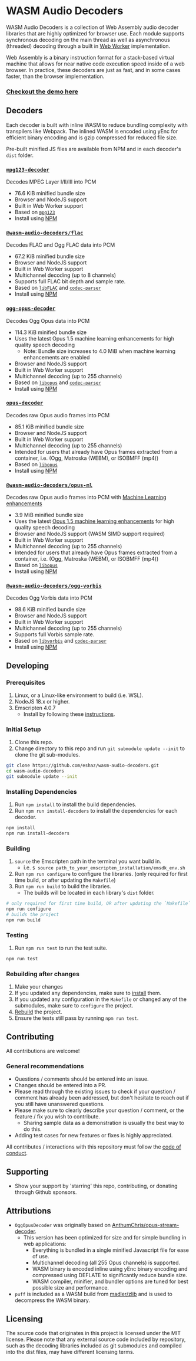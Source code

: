 # WASM Audio Decoders

WASM Audio Decoders is a collection of Web Assembly audio decoder libraries that are highly optimized for browser use. Each module supports synchronous decoding on the main thread as well as asynchronous (threaded) decoding through a built in [Web Worker](https://developer.mozilla.org/en-US/docs/Web/API/Web_Workers_API) implementation.

Web Assembly is a binary instruction format for a stack-based virtual machine that allows for near native code execution speed inside of a web browser. In practice, these decoders are just as fast, and in some cases faster, than the browser implementation.

### [Checkout the demo here](https://eshaz.github.io/wasm-audio-decoders/)

## Decoders

Each decoder is built with inline WASM to reduce bundling complexity with transpilers like Webpack. The inlined WASM is encoded using yEnc for efficient binary encoding and is gzip compressed for reduced file size.

Pre-built minified JS files are available from NPM and in each decoder's `dist` folder.

### [`mpg123-decoder`](src/mpg123-decoder)
Decodes MPEG Layer I/II/III into PCM
  * 76.6 KiB minified bundle size
  * Browser and NodeJS support
  * Built in Web Worker support
  * Based on [`mpg123`](https://www.mpg123.de/)
  * Install using [NPM](https://www.npmjs.com/package/mpg123-decoder)

### [`@wasm-audio-decoders/flac`](src/flac)
Decodes FLAC and Ogg FLAC data into PCM
  * 67.2 KiB minified bundle size
  * Browser and NodeJS support
  * Built in Web Worker support
  * Multichannel decoding (up to 8 channels)
  * Supports full FLAC bit depth and sample rate.
  * Based on [`libFLAC`](https://github.com/xiph/flac) and [`codec-parser`](https://github.com/eshaz/codec-parser)
  * Install using [NPM](https://www.npmjs.com/package/@wasm-audio-decoders/flac)

### [`ogg-opus-decoder`](src/ogg-opus-decoder)
Decodes Ogg Opus data into PCM
  * 114.3 KiB minified bundle size
  * Uses the latest Opus 1.5 machine learning enhancements for high quality speech decoding
    * Note: Bundle size increases to 4.0 MiB when machine learning enhancements are enabled
  * Browser and NodeJS support
  * Built in Web Worker support
  * Multichannel decoding (up to 255 channels)
  * Based on [`libopus`](https://github.com/xiph/opus) and [`codec-parser`](https://github.com/eshaz/codec-parser)
  * Install using [NPM](https://www.npmjs.com/package/ogg-opus-decoder)

### [`opus-decoder`](src/opus-decoder)
Decodes raw Opus audio frames into PCM
  * 85.1 KiB minified bundle size
  * Browser and NodeJS support
  * Built in Web Worker support
  * Multichannel decoding (up to 255 channels)
  * Intended for users that already have Opus frames extracted from a container, i.e. (Ogg, Matroska (WEBM), or ISOBMFF (mp4))
  * Based on [`libopus`](https://github.com/xiph/opus)
  * Install using [NPM](https://www.npmjs.com/package/opus-decoder)

### [`@wasm-audio-decoders/opus-ml`](src/opus-ml)
Decodes raw Opus audio frames into PCM with [Machine Learning enhancements](https://opus-codec.org/demo/opus-1.5/)
  * 3.9 MiB minified bundle size
  * Uses the latest [Opus 1.5 machine learning enhancements](https://opus-codec.org/demo/opus-1.5/) for high quality speech decoding
  * Browser and NodeJS support (WASM SIMD support required)
  * Built in Web Worker support
  * Multichannel decoding (up to 255 channels)
  * Intended for users that already have Opus frames extracted from a container, i.e. (Ogg, Matroska (WEBM), or ISOBMFF (mp4))
  * Based on [`libopus`](https://github.com/xiph/opus)
  * Install using [NPM](https://www.npmjs.com/package/opus-decoder)

### [`@wasm-audio-decoders/ogg-vorbis`](src/ogg-vorbis)
Decodes Ogg Vorbis data into PCM
  * 98.6 KiB minified bundle size
  * Browser and NodeJS support
  * Built in Web Worker support
  * Multichannel decoding (up to 255 channels)
  * Supports full Vorbis sample rate.
  * Based on [`libvorbis`](https://github.com/xiph/vorbis) and [`codec-parser`](https://github.com/eshaz/codec-parser)
  * Install using [NPM](https://www.npmjs.com/@wasm-audio-decoders/ogg-vorbis)

## Developing

### Prerequisites
1. Linux, or a Linux-like environment to build (i.e. WSL).
1. NodeJS 18.x or higher.
1. Emscripten 4.0.7
   * Install by following these [instructions](https://kripken.github.io/emscripten-site/docs/getting_started/downloads.html#installation-instructions).

### Initial Setup
1. Clone this repo.
1. Change directory to this repo and run `git submodule update --init` to clone the git sub-modules.

```sh
git clone https://github.com/eshaz/wasm-audio-decoders.git
cd wasm-audio-decoders
git submodule update --init
```

### Installing Dependencies
1. Run `npm install` to install the build dependencies.
1. Run `npm run install-decoders` to install the dependencies for each decoder.

```sh
npm install
npm run install-decoders
```

### Building
1. `source` the Emscripten path in the terminal you want build in.
   * i.e. `$ source path_to_your_emscripten_installation/emsdk_env.sh`
1. Run `npm run configure` to configure the libraries. (only required for first time build, or after updating the `Makefile`)
1. Run `npm run build` to build the libraries.
   * The builds will be located in each library's `dist` folder.

```sh
# only required for first time build, OR after updating the `Makefile`
npm run configure
# builds the project
npm run build
```

### Testing
1. Run `npm run test` to run the test suite.

```sh
npm run test
```

### Rebuilding after changes
1. Make your changes
1. If you updated any dependencies, make sure to [install](#installing-dependencies) them.
1. If you updated any configuration in the `Makefile` or changed any of the submodules, make sure to `configure` the project.
1. [Rebuild](#building) the project.
1. Ensure the tests still pass by running `npm run test`.

## Contributing

All contributions are welcome!

### General recommendations

* Questions / comments should be entered into an issue.
* Changes should be entered into a PR.
* Please read through the existing issues to check if your question / comment has already been addressed, but don't hesitate to reach out if you still have unanswered questions.
* Please make sure to clearly describe your question / comment, or the feature / fix you wish to contribute.
  * Sharing sample data as a demonstration is usually the best way to do this.
* Adding test cases for new features or fixes is highly appreciated.

All contributes / interactions with this repository must follow the [code of conduct](docs/CODE_OF_CONDUCT.md).

## Supporting

* Show your support by 'starring' this repo, contributing, or donating through Github sponsors.

## Attributions

* `OggOpusDecoder` was originally based on [AnthumChris/opus-stream-decoder](https://github.com/AnthumChris/opus-stream-decoder).
  * This version has been optimized for size and for simple bundling in web applications:
    * Everything is bundled in a single minified Javascript file for ease of use.
    * Multichannel decoding (all 255 Opus channels) is supported.
    * WASM binary is encoded inline using yEnc binary encoding and compressed using DEFLATE to significantly reduce bundle size.
    * WASM compiler, minifier, and bundler options are tuned for best possible size and performance.
* `puff` is included as a WASM build from [madler/zlib](https://github.com/madler/zlib/tree/master/contrib/puff) and is used to decompress the WASM binary.

## Licensing

The source code that originates in this project is licensed under the MIT license. Please note that any external source code included by repository, such as the decoding libraries included as git submodules and compiled into the dist files, may have different licensing terms.
